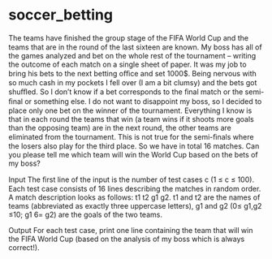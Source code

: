 # soccer_betting

The teams have ﬁnished the group stage of the FIFA World Cup and the teams that are in the round of the last sixteen are known.
My boss has all of the games analyzed and bet on the whole rest of the tournament – writing the outcome of each match on a single sheet of paper. 
It was my job to bring his bets to the next betting oﬃce and set 1000$. Being nervous with so much cash in my pockets I fell over (I am a bit clumsy) and the bets got shuﬄed. 
So I don’t know if a bet corresponds to the ﬁnal match or the semi-ﬁnal or something else.
I do not want to disappoint my boss, so I decided to place only one bet on the winner of the tournament. 
Everything I know is that in each round the teams that win (a team wins if it shoots more goals than the opposing team) are in the next round, the other teams are eliminated from the tournament. 
This is not true for the semi-ﬁnals where the losers also play for the third place. So we have in total 16 matches.
Can you please tell me which team will win the World Cup based on the bets of my boss?

Input The ﬁrst line of the input is the number of test cases c (1 ≤ c ≤ 100). 
Each test case consists of 16 lines describing the matches in random order. 
A match description looks as follows: t1 t2 g1 g2. 
t1 and t2 are the names of teams (abbreviated as exactly three uppercase letters), g1 and g2 (0≤ g1,g2 ≤10; g1 6= g2) are the goals of the two teams. 

Output For each test case, print one line containing the team that will win the FIFA World Cup (based on the analysis of my boss which is always correct!).
